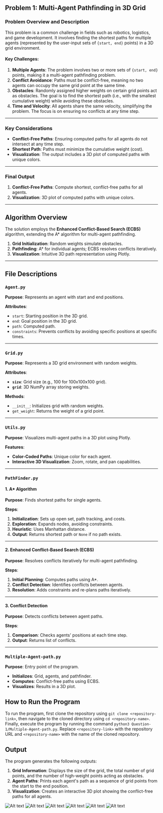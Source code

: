 ## Problem 1: Multi-Agent Pathfinding in 3D Grid

### Problem Overview and Description

This problem is a common challenge in fields such as robotics, logistics, and game development. It involves finding the shortest paths for multiple agents (represented by the user-input sets of `{start, end}` points) in a 3D grid environment. 

#### Key Challenges:

1. **Multiple Agents**: The problem involves two or more sets of `{start, end}` points, making it a multi-agent pathfinding problem.
2. **Conflict Avoidance**: Paths must be conflict-free, meaning no two agents can occupy the same grid point at the same time.
3. **Obstacles**: Randomly assigned higher weights on certain grid points act as obstacles. The goal is to find the shortest path (i.e., with the smallest cumulative weight) while avoiding these obstacles.
4. **Time and Velocity**: All agents share the same velocity, simplifying the problem. The focus is on ensuring no conflicts at any time step.

---

### Key Considerations

- **Conflict-Free Paths**: Ensuring computed paths for all agents do not intersect at any time step.
- **Shortest Path**: Paths must minimize the cumulative weight (cost).
- **Visualization**: The output includes a 3D plot of computed paths with unique colors.

---


### Final Output

1. **Conflict-Free Paths**: Compute shortest, conflict-free paths for all agents.
2. **Visualization**: 3D plot of computed paths with unique colors.

---

## Algorithm Overview

The solution employs the **Enhanced Conflict-Based Search (ECBS)** algorithm, extending the A* algorithm for multi-agent pathfinding.

1. **Grid Initialization**: Random weights simulate obstacles.
2. **Pathfinding**: A* for individual agents; ECBS resolves conflicts iteratively.
3. **Visualization**: Intuitive 3D path representation using Plotly.

---

## File Descriptions

### `Agent.py`

**Purpose**: Represents an agent with start and end positions.

**Attributes**:

- `start`: Starting position in the 3D grid.
- `end`: Goal position in the 3D grid.
- `path`: Computed path.
- `constraints`: Prevents conflicts by avoiding specific positions at specific times.

---

### `Grid.py`

**Purpose**: Represents a 3D grid environment with random weights.

**Attributes**:

- **`size`**: Grid size (e.g., 100 for 100x100x100 grid).
- **`grid`**: 3D NumPy array storing weights.

**Methods**:

- `__init__`: Initializes grid with random weights.
- `get_weight`: Returns the weight of a grid point.

---

### `Utils.py`

**Purpose**: Visualizes multi-agent paths in a 3D plot using Plotly.

**Features**:

- **Color-Coded Paths**: Unique color for each agent.
- **Interactive 3D Visualization**: Zoom, rotate, and pan capabilities.

---

### `PathFinder.py`

#### 1. A* Algorithm

**Purpose**: Finds shortest paths for single agents.

**Steps**:

1. **Initialization**: Sets up open set, path tracking, and costs.
2. **Exploration**: Expands nodes, avoiding constraints.
3. **Heuristic**: Uses Manhattan distance.
4. **Output**: Returns shortest path or `None` if no path exists.

---

#### 2. Enhanced Conflict-Based Search (ECBS)

**Purpose**: Resolves conflicts iteratively for multi-agent pathfinding.

**Steps**:

1. **Initial Planning**: Computes paths using A*.
2. **Conflict Detection**: Identifies conflicts between agents.
3. **Resolution**: Adds constraints and re-plans paths iteratively.

---

#### 3. Conflict Detection

**Purpose**: Detects conflicts between agent paths.

**Steps**:

1. **Comparison**: Checks agents' positions at each time step.
2. **Output**: Returns list of conflicts.

---

### `Multiple-Agent-path.py`

**Purpose**: Entry point of the program.

- **Initializes**: Grid, agents, and pathfinder.
- **Computes**: Conflict-free paths using ECBS.
- **Visualizes**: Results in a 3D plot.

## How to Run the Program

To run the program, first clone the repository using `git clone <repository-link>`, then navigate to the cloned directory using `cd <repository-name>`. Finally, execute the program by running the command `python3 Question-1/Multiple-Agent-path.py`. Replace `<repository-link>` with the repository URL and `<repository-name>` with the name of the cloned repository.

## Output

The program generates the following outputs:

1. **Grid Information**: Displays the size of the grid, the total number of grid points, and the number of high-weight points acting as obstacles.
2. **Agent Paths**: Prints each agent's path as a sequence of grid points from the start to the end position.
3. **Visualization**: Creates an interactive 3D plot showing the conflict-free paths for all agents.


![Alt text](/Question-1/Images/image1.png)
![Alt text](/Question-1/Images/image2.png)
![Alt text](/Question-1/Images/image3.png)
![Alt text](/Question-1/Images/image4.png)
![Alt text](/Question-1/Images/image5.png)
![Alt text](/Question-1/Images/image6.png)
